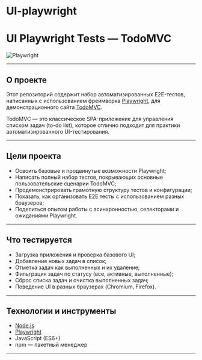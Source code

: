 # UI-playwright

# UI Playwright Tests — TodoMVC

![Playwright](https://playwright.dev/img/playwright-logo.svg)

---

## О проекте

Этот репозиторий содержит набор автоматизированных E2E-тестов, написанных с использованием фреймворка [Playwright](https://playwright.dev/), для демонстрационного сайта [TodoMVC](https://demo.playwright.dev/todomvc/).

TodoMVC — это классическое SPA-приложение для управления списком задач (to-do list), которое отлично подходит для практики автоматизированного UI-тестирования.

---

## Цели проекта

- Освоить базовые и продвинутые возможности Playwright;
- Написать полный набор тестов, покрывающих основные пользовательские сценарии TodoMVC;
- Продемонстрировать грамотную структуру тестов и конфигурации;
- Показать, как организовать E2E тесты с использованием разных браузеров;
- Поделиться опытом работы с асинхронностью, селекторами и ожиданиями Playwright.

---

## Что тестируется

- Загрузка приложения и проверка базового UI;
- Добавление новых задач в список;
- Отметка задач как выполненных и их удаление;
- Фильтрация задач по статусу (все, активные, выполненные);
- Сброс списка задач и очистка выполненных задач;
- Поведение UI в разных браузерах (Chromium, Firefox).

---

## Технологии и инструменты

- [Node.js](https://nodejs.org/)
- [Playwright](https://playwright.dev/)
- JavaScript (ES6+)
- npm — пакетный менеджер

---
